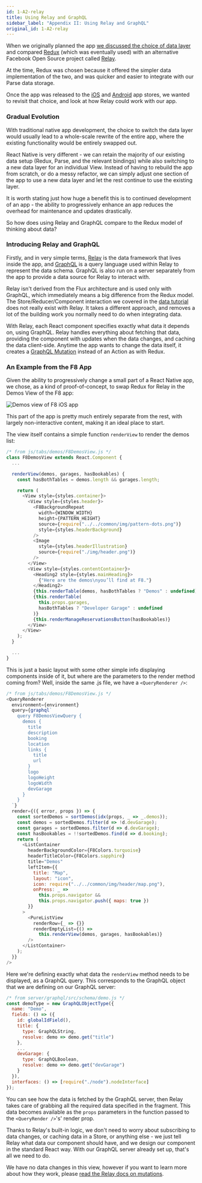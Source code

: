 ```yaml
---
id: 1-A2-relay
title: Using Relay and GraphQL
sidebar_label: "Appendix II: Using Relay and GraphQL"
original_id: 1-A2-relay
---
```


When we originally planned the app [we discussed the choice of data layer](../2016.1.1.0/1-1-planning.html#data-access-with-react-native) and compared [Redux](https://github.com/rackt/redux) (which was eventually used) with an alternative Facebook Open Source project called [Relay](https://facebook.github.io/relay/).

At the time, Redux was chosen because it offered the simpler data implementation of the two, and was quicker and easier to integrate with our Parse data storage.

Once the app was released to the [iOS](https://itunes.apple.com/us/app/f8/id853467066) and [Android](https://play.google.com/store/apps/details?id=com.facebook.f8) app stores, we wanted to revisit that choice, and look at how Relay could work with our app.

### Gradual Evolution

With traditional native app development, the choice to switch the data layer would usually lead to a whole-scale rewrite of the entire app, where the existing functionality would be entirely swapped out.

React Native is very different - we can retain the majority of our existing data setup (Redux, Parse, and the relevant bindings) while also switching to a new data layer for an individual View. Instead of having to rebuild the app from scratch, or do a messy refactor, we can simply adjust one section of the app to use a new data layer and let the rest continue to use the existing layer.

It is worth stating just how huge a benefit this is to continued development of an app - the ability to progressively enhance an app reduces the overhead for maintenance and updates drastically.

So how does using Relay and GraphQL compare to the Redux model of thinking about data?

### Introducing Relay and GraphQL

Firstly, and in very simple terms, [Relay](https://facebook.github.io/relay/) is the data framework that lives inside the app, and [GraphQL](http://graphql.org/) is a query language used within Relay to represent the data schema. GraphQL is also run on a server separately from the app to provide a data source for Relay to interact with.

Relay isn't derived from the Flux architecture and is used only with GraphQL, which immediately means a big difference from the Redux model. The Store/Reducer/Component interaction we covered in the [data tutorial](1-3-data.html) does not really exist with Relay. It takes a different approach, and removes a lot of the building work you normally need to do when integrating data.

With Relay, each React component specifies exactly what data it depends on, using GraphQL. Relay handles everything about fetching that data, providing the component with updates when the data changes, and caching the data client-side. Anytime the app wants to change the data itself, it creates a [GraphQL Mutation](https://facebook.github.io/relay/docs/en/guides-mutations.html) instead of an Action as with Redux.

### An Example from the F8 App

Given the ability to progressively change a small part of a React Native app, we chose, as a kind of proof-of-concept, to swap Redux for Relay in the Demos View of the F8 app:

![Demos view of F8 iOS app](/images/demos-view-screenshot.png)

This part of the app is pretty much entirely separate from the rest, with largely non-interactive content, making it an ideal place to start.

The view itself contains a simple function `renderView` to render the demos list:

```js
/* from js/tabs/demos/F8DemosView.js */
class F8DemosView extends React.Component {
  ...

  renderView(demos, garages, hasBookables) {
    const hasBothTables = demos.length && garages.length;

    return (
      <View style={styles.container}>
        <View style={styles.header}>
          <F8BackgroundRepeat
            width={WINDOW_WIDTH}
            height={PATTERN_HEIGHT}
            source={require("../../common/img/pattern-dots.png")}
            style={styles.headerBackground}
          />
          <Image
            style={styles.headerIllustration}
            source={require("./img/header.png")}
          />
        </View>
        <View style={styles.contentContainer}>
          <Heading2 style={styles.mainHeading}>
            {"Here are the demos\nyou’ll find at F8."}
          </Heading2>
          {this.renderTable(demos, hasBothTables ? "Demos" : undefined)}
          {this.renderTable(
            this.props.garages,
            hasBothTables ? "Developer Garage" : undefined
          )}
          {this.renderManageReservationsButton(hasBookables)}
        </View>
      </View>
    );
  }

  ...
}
```

This is just a basic layout with some other simple info displaying components inside of it, but where are the parameters to the render method coming from? Well, inside the same .js file, we have a `<QueryRenderer />`:

```js
/* from js/tabs/demos/F8DemosView.js */
<QueryRenderer
  environment={environment}
  query={graphql`
    query F8DemosViewQuery {
      demos {
        title
        description
        booking
        location
        links {
          title
          url
        }
        logo
        logoHeight
        logoWidth
        devGarage
      }
    }
  `}
  render={({ error, props }) => {
    const sortedDemos = sortDemos(idx(props, _ => _.demos));
    const demos = sortedDemos.filter(d => !d.devGarage);
    const garages = sortedDemos.filter(d => d.devGarage);
    const hasBookables = !!sortedDemos.find(d => d.booking);
    return (
      <ListContainer
        headerBackgroundColor={F8Colors.turquoise}
        headerTitleColor={F8Colors.sapphire}
        title="Demos"
        leftItem={{
          title: "Map",
          layout: "icon",
          icon: require("../../common/img/header/map.png"),
          onPress: _ =>
            this.props.navigator &&
            this.props.navigator.push({ maps: true })
        }}
      >
        <PureListView
          renderRow={_ => {}}
          renderEmptyList={() =>
            this.renderView(demos, garages, hasBookables)}
        />
      </ListContainer>
    );
  }}
/>
```

Here we're defining exactly what data the `renderView` method needs to be displayed, as a GraphQL query. This corresponds to the GraphQL object that we are defining on our GraphQL server:

```js
/* from server/graphql/src/schema/demo.js */
const demoType = new GraphQLObjectType({
  name: "Demo",
  fields: () => ({
    id: globalIdField(),
    title: {
      type: GraphQLString,
      resolve: demo => demo.get("title")
    },
    ...
    devGarage: {
      type: GraphQLBoolean,
      resolve: demo => demo.get("devGarage")
    }
  }),
  interfaces: () => [require("./node").nodeInterface]
});
```

You can see how the data is fetched by the GraphQL server, then Relay takes care of grabbing all the required data specified in the fragment. This data becomes available as the `props` parameters in the function passed to the `<QueryRender />`'s' render prop.

Thanks to Relay's built-in logic, we don't need to worry about subscribing to data changes, or caching data in a Store, or anything else - we just tell Relay what data our component should have, and we design our component in the standard React way. With our GraphQL server already set up, that's all we need to do.

We have no data changes in this view, however if you want to learn more about how they work, please [read the Relay docs on mutations](https://facebook.github.io/relay/docs/guides-mutations.html).
